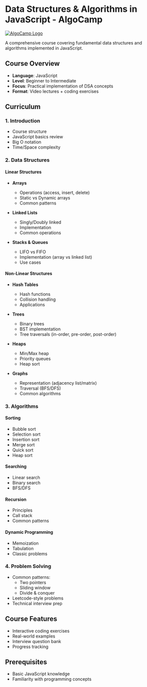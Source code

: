 # Data Structures & Algorithms in JavaScript - AlgoCamp

[![AlgoCamp Logo](https://courses.algocamp.io/static/media/logo.5f5d3d63.svg)](https://imgproxy.learnyst.com/learnyst-user-assets/school-assets/schools/150122/courses/147867/17225227692231722516087202_lyst1722522769230.jpg)

A comprehensive course covering fundamental data structures and algorithms implemented in JavaScript.

## Course Overview
- **Language**: JavaScript
- **Level**: Beginner to Intermediate
- **Focus**: Practical implementation of DSA concepts
- **Format**: Video lectures + coding exercises

## Curriculum

### 1. Introduction
- Course structure
- JavaScript basics review
- Big O notation
- Time/Space complexity

### 2. Data Structures

#### Linear Structures
- **Arrays**
  - Operations (access, insert, delete)
  - Static vs Dynamic arrays
  - Common patterns
  
- **Linked Lists**
  - Singly/Doubly linked
  - Implementation
  - Common operations

- **Stacks & Queues**
  - LIFO vs FIFO
  - Implementation (array vs linked list)
  - Use cases

#### Non-Linear Structures
- **Hash Tables**
  - Hash functions
  - Collision handling
  - Applications

- **Trees**
  - Binary trees
  - BST implementation
  - Tree traversals (in-order, pre-order, post-order)

- **Heaps**
  - Min/Max heap
  - Priority queues
  - Heap sort

- **Graphs**
  - Representation (adjacency list/matrix)
  - Traversal (BFS/DFS)
  - Common algorithms

### 3. Algorithms

#### Sorting
- Bubble sort
- Selection sort
- Insertion sort
- Merge sort
- Quick sort
- Heap sort

#### Searching
- Linear search
- Binary search
- BFS/DFS

#### Recursion
- Principles
- Call stack
- Common patterns

#### Dynamic Programming
- Memoization
- Tabulation
- Classic problems

### 4. Problem Solving
- Common patterns:
  - Two pointers
  - Sliding window
  - Divide & conquer
- Leetcode-style problems
- Technical interview prep

## Course Features
- Interactive coding exercises
- Real-world examples
- Interview question bank
- Progress tracking

## Prerequisites
- Basic JavaScript knowledge
- Familiarity with programming concepts

